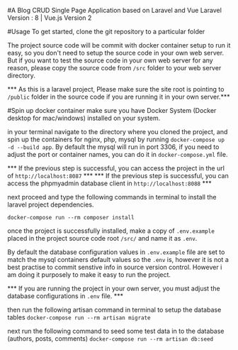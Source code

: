 #A Blog CRUD Single Page Application based on Laravel and Vue
Laravel Version : 8 | Vue.js Version 2

#Usage
To get started, clone the git repository to a particular folder

The project source code will be commit with docker container setup to run it easy, so you don't
need to setup the source code in your own web server. But if you want to test the source code
in your own web server for any reason, please copy the source code from `/src` folder
to your web server directory. 

*** As this is a laravel project, Please make sure the site root is pointing to `/public` folder in the 
source code if you are running it in your own server.***

#Spin up docker container
make sure you have Docker System (Docker desktop for mac/windows) installed on your system.

in your terminal navigate to the directory where you cloned the project, and spin up the containers for nginx, php, mysql 
by running `docker-compose up -d --build app`. 
By default the mysql will run in port 3306, if you need to adjust the port or container names, 
you can do it in `docker-compose.yml` file.

*** If the previous step is successful, you can access the project in the url of `http://localhost:8087` ***
*** If the previous step is successful, you can access the phpmyadmin database client in `http://localhost:8088` ***

next proceed and type the following commands in terminal to install the laravel project dependencies.

`docker-compose run --rm composer install`

once the project is successfully installed, make a copy of `.env.example` placed in the project source code root `/src/`
and name it as `.env`.
  
By default the database configuration values in `.env.example` file are set to match the mysql containers default
values so the `.env` is, however it is not a best practise to commit senstive info in source version control.
However i am doing it purposely to make it easy to run the project.  

*** If you are running the project in your own server, you must adjust the database configurations in `.env` file. ***


then run the following artisan command in terminal to setup the database tables
`docker-compose run --rm artisan migrate`

next run the following command to seed some test data in to the database (authors, posts, comments)
`docker-compose run --rm artisan db:seed`


